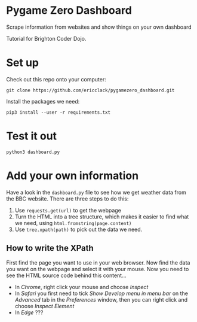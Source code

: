 # Pygame Zero Dashboard

Scrape information from websites and show things on your own dashboard

Tutorial for Brighton Coder Dojo.

# Set up

Check out this repo onto your computer:

```
git clone https://github.com/ericclack/pygamezero_dashboard.git
```

Install the packages we need:

```
pip3 install --user -r requirements.txt
```

# Test it out

```
python3 dashboard.py
```

# Add your own information

Have a look in the `dashboard.py` file to see how we get weather data
from the BBC website. There are three steps to do this:

1. Use `requests.get(url)` to get the webpage
2. Turn the HTML into a tree structure, which makes it easier to find what we need, using `html.fromstring(page.content)`
3. Use `tree.xpath(path)` to pick out the data we need.

## How to write the XPath

First find the page you want to use in your web browser. Now find the
data you want on the webpage and select it with your mouse. Now you need
to see the HTML source code behind this content...

* In *Chrome*, right click your mouse and choose *Inspect*
* In *Safari* you first need to tick *Show Develop menu in menu bar* on the *Advanced* tab in the *Preferences* window, then you can right click and choose *Inspect Element*
* In *Edge* ???
